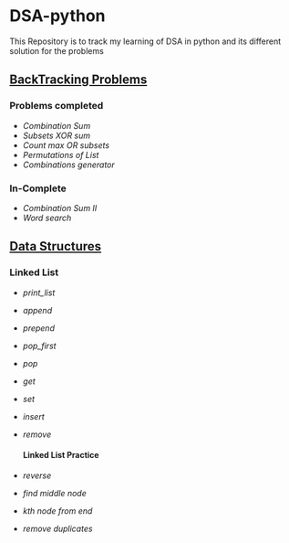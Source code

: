 # DSA-python
This Repository is to track my learning of DSA in python and its different solution for the problems 

## <ins> BackTracking Problems </ins>
### Problems completed
- *Combination Sum* 
- *Subsets XOR sum*
- *Count max OR subsets* 
- *Permutations of List*
- *Combinations generator* 

###  In-Complete
- *Combination Sum II*
- *Word search*

## <ins>Data Structures </ins>

### Linked List
- *print_list*
- *append*
- *prepend*
- *pop_first*
- *pop*
- *get*
- *set*
- *insert*
- *remove*

    #### Linked List Practice
- *reverse*
- *find middle node*
- *kth node from end*
- *remove duplicates*
